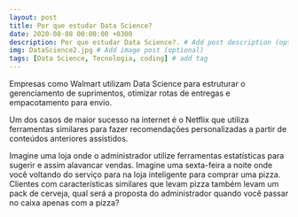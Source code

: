 ```yaml
---
layout: post
title: Por que estudar Data Science?
date: 2020-08-08 00:00:00 +0300
description: Por que estudar Data Science?. # Add post description (optional)
img: DataScience2.jpg # Add image post (optional)
tags: [Data Science, Tecnologia, coding] # add tag
---
```


Empresas como Walmart utilizam Data Science para estruturar o gerenciamento de suprimentos, otimizar rotas de entregas e empacotamento para envio.

Um dos casos de maior sucesso na internet é o Netflix que utiliza ferramentas similares para fazer recomendações personalizadas a partir de conteúdos anteriores assistidos.

Imagine uma loja onde o administrador utilize ferramentas estatísticas para sugerir e assim alavancar vendas. Imagine uma sexta-feira a noite onde você voltando do serviço para na loja inteligente para comprar uma pizza. Clientes com características similares que levam pizza também levam um pack de cerveja, qual será a proposta do administrador quando você passar no caixa apenas com a pizza?
